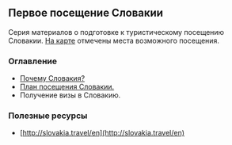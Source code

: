 ## Первое посещение Словакии

Серия материалов о подготовке к туристическому посещению Словакии. [На карте](https://drive.google.com/open?id=1DN_g_P6PPXHIr6TY3absZ3gVazLzQdtb&usp=sharing) отмечены места возможного посещения.

### Оглавление
- [Почему Словакия?](why-slovakia.md)
- [План посещения Словакии.](plan.md)
- Получение визы в Словакию.

### Полезные ресурсы
- [http://slovakia.travel/en](http://slovakia.travel/en)
